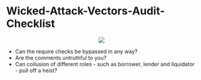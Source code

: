 # Wicked-Attack-Vectors-Audit-Checklist

<p align = center>
<img src= "./images/built-with.png">
<br>
</p>
  
- Can the require checks be bypassed in any way?
- Are the comments untruthful to you?
- Can collusion of different roles - such as borrower, lender and liquidator - pull off a heist?
